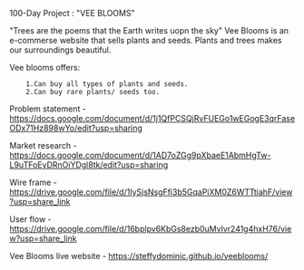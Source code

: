 100-Day Project : "VEE BLOOMS"

  "Trees are the poems that the Earth writes uopn the sky"
  Vee Blooms is an e-commerse website that sells plants and seeds.
  Plants and trees makes our surroundings beautiful.
  
  Vee blooms offers:
  
        1.Can buy all types of plants and seeds.
        2.Can buy rare plants/ seeds too.
        
        
Problem statement - https://docs.google.com/document/d/1j1QfPCSQjRvFUEGo1wEGogE3qrFaseODx71Hz898wYo/edit?usp=sharing

Market research -https://docs.google.com/document/d/1AD7oZGg9pXbaeE1AbmHgTw-L9uTFoEyDRnOiYDgl8tk/edit?usp=sharing

Wire frame -https://drive.google.com/file/d/1IySjsNsgFfi3b5GqaPiXM0Z6WTTtiahF/view?usp=share_link

User flow - https://drive.google.com/file/d/16bplpv6KbGs8ezb0uMvlvr241g4hxH76/view?usp=share_link

Vee Blooms live website - https://steffydominic.github.io/veeblooms/
